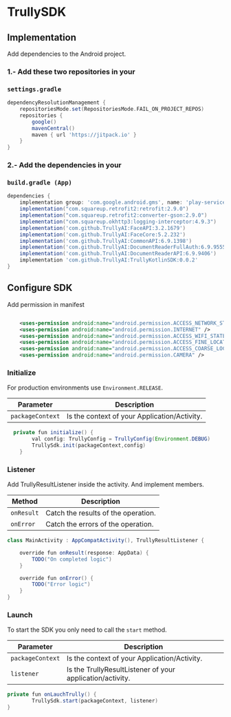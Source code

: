 # TrullySDK


## Implementation

Add dependencies to the Android project.

### 1.- Add these two repositories in your
###  `settings.gradle`
 
```groovy
dependencyResolutionManagement {
    repositoriesMode.set(RepositoriesMode.FAIL_ON_PROJECT_REPOS)
    repositories {
        google()
        mavenCentral()
        maven { url 'https://jitpack.io' }
    }
}
```
### 2.- Add the dependencies in your
###  `build.gradle (App)`
```groovy
dependencies {
    implementation group: 'com.google.android.gms', name: 'play-services-vision', version: '20.1.3'
    implementation("com.squareup.retrofit2:retrofit:2.9.0")
    implementation("com.squareup.retrofit2:converter-gson:2.9.0")
    implementation("com.squareup.okhttp3:logging-interceptor:4.9.3")
    implementation('com.github.TrullyAI:FaceAPI:3.2.1679')
    implementation('com.github.TrullyAI:FaceCore:5.2.232')
    implementation('com.github.TrullyAI:CommonAPI:6.9.1398')
    implementation('com.github.TrullyAI:DocumentReaderFullAuth:6.9.9555')
    implementation('com.github.TrullyAI:DocumentReaderAPI:6.9.9406')
    implementation 'com.github.TrullyAI:TrullyKotlinSDK:0.0.2'
}
```


## Configure SDK
Add permission in manifest

```xml

    <uses-permission android:name="android.permission.ACCESS_NETWORK_STATE" />
    <uses-permission android:name="android.permission.INTERNET" />
    <uses-permission android:name="android.permission.ACCESS_WIFI_STATE" />
    <uses-permission android:name="android.permission.ACCESS_FINE_LOCATION" />
    <uses-permission android:name="android.permission.ACCESS_COARSE_LOCATION" />
    <uses-permission android:name="android.permission.CAMERA" />
```



### Initialize

For production environments use `Environment.RELEASE`.
 

| Parameter | Description |
| -------- | ------- |
| `packageContext` | Is the context of your Application/Activity. |

```java
  private fun initialize() {
        val config: TrullyConfig = TrullyConfig(Environment.DEBUG)
        TrullySdk.init(packageContext,config)
    }
```

### Listener
Add TrullyResultListener inside the activity. And implement members.

| Method | Description |
| -------- | ------- |
| `onResult` | Catch the results of the operation. |
| `onError` | Catch the errors of the operation. |


```java
class MainActivity : AppCompatActivity(), TrullyResultListener {

    override fun onResult(response: AppData) {
        TODO("On completed logic")
    }

    override fun onError() {
        TODO("Error logic")
    }
}
```

### Launch

To start the SDK you only need to call the `start` method.

| Parameter | Description |
| -------- | ------- |
| `packageContext` | Is the context of your Application/Activity. |
| `listener` | Is the TrullyResultListener of your application/activity. |


```java
private fun onLauchTrully() {
        TrullySdk.start(packageContext, listener)
}
```
